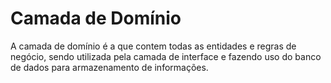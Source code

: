 # Camada de Domínio

A camada de domínio é a que contem todas as entidades e regras de negócio, sendo utilizada pela camada de interface e fazendo uso do banco de dados para armazenamento de informações.